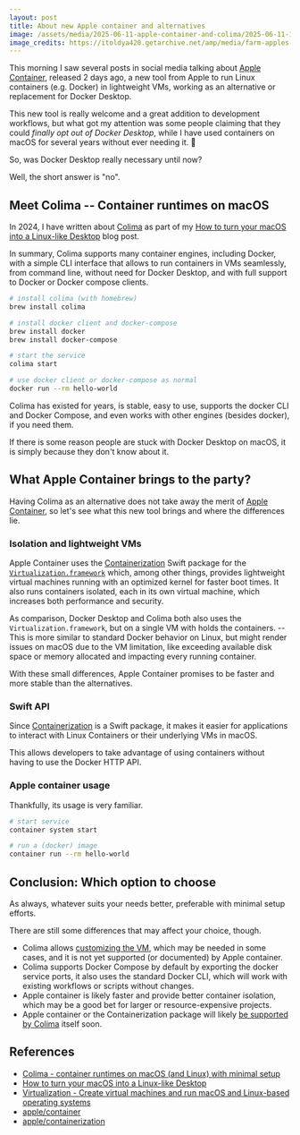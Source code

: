 ```yaml
---
layout: post
title: About new Apple container and alternatives
image: /assets/media/2025-06-11-apple-container-and-colima/2025-06-11-14-52-20.png
image_credits: https://itoldya420.getarchive.net/amp/media/farm-apples-orchard-nature-landscapes-a34f35
---
```


This morning I saw several posts in social media talking about [Apple Container], released 2 days ago, a new tool from Apple to run Linux containers (e.g. Docker) in lightweight VMs, working as an alternative or replacement for Docker Desktop.

This new tool is really welcome and a great addition to development workflows, but what got my attention was some people claiming that they could _finally opt out of Docker Desktop_, while I have used containers on macOS for several years without ever needing it. 🤔

So, was Docker Desktop really necessary until now?

Well, the short answer is "no".

## Meet Colima -- Container runtimes on macOS

In 2024, I have written about [Colima] as part of my [How to turn your macOS into a Linux-like Desktop] blog post.

In summary, Colima supports many container engines, including Docker, with a simple CLI interface that allows to run containers in VMs seamlessly, from command line, without need for Docker Desktop, and with full support to Docker or Docker compose clients.

```bash
# install colima (with homebrew)
brew install colima

# install docker client and docker-compose
brew install docker
brew install docker-compose

# start the service
colima start

# use docker client or docker-compose as normal
docker run --rm hello-world
```

Colima has existed for years, is stable, easy to use, supports the docker CLI and Docker Compose, and even works with other engines (besides docker), if you need them.

If there is some reason people are stuck with Docker Desktop on macOS, it is simply because they don't know about it.

## What Apple Container brings to the party?

Having Colima as an alternative does not take away the merit of [Apple Container], so let's see what this new tool brings and where the differences lie.

### Isolation and lightweight VMs

Apple Container uses the [Containerization] Swift package for the [`Virtualization.framework`] which, among other things, provides lightweight virtual machines running with an optimized kernel for faster boot times. It also runs containers isolated, each in its own virtual machine, which increases both performance and security.

As comparison, Docker Desktop and Colima both also uses the `Virtualization.framework`, but on a single VM with holds the containers. -- This is more similar to standard Docker behavior on Linux, but might render issues on macOS due to the VM limitation, like exceeding available disk space or memory allocated and impacting every running container.

With these small differences, Apple Container promises to be faster and more stable than the alternatives.

### Swift API

Since [Containerization] is a Swift package, it makes it easier for applications to interact with Linux Containers or their underlying VMs in macOS.

This allows developers to take advantage of using containers without having to use the Docker HTTP API.

### Apple container usage

Thankfully, its usage is very familiar.

```bash
# start service
container system start

# run a (docker) image
container run --rm hello-world
```

## Conclusion: Which option to choose

As always, whatever suits your needs better, preferable with minimal setup efforts.

There are still some differences that may affect your choice, though.

- Colima allows [customizing the VM], which may be needed in some cases, and it is not yet supported (or documented) by Apple container.
- Colima supports Docker Compose by default by exporting the docker service ports, it also uses the standard Docker CLI, which will work with existing workflows or scripts without changes.
- Apple container is likely faster and provide better container isolation, which may be a good bet for larger or resource-expensive projects.
- Apple container or the Containerization package will likely [be supported by Colima][colima support] itself soon.

## References

- [Colima - container runtimes on macOS (and Linux) with minimal setup][Colima]
- [How to turn your macOS into a Linux-like Desktop]
- [Virtualization - Create virtual machines and run macOS and Linux-based operating systems][`Virtualization.framework`]
- [apple/container][Apple container]
- [apple/containerization][Containerization]

[Apple Container]: https://github.com/apple/container
[Colima]: https://github.com/abiosoft/colima
[How to turn your macOS into a Linux-like Desktop]: https://blog.codeminer42.com/how-to-turn-your-macos-into-a-linux-like-desktop/
[Containerization]: https://github.com/apple/containerization
[`Virtualization.framework`]: https://developer.apple.com/documentation/virtualization
[customizing the VM]: https://github.com/abiosoft/colima?tab=readme-ov-file#customizing-the-vm
[colima support]: https://github.com/abiosoft/colima/issues/1335
